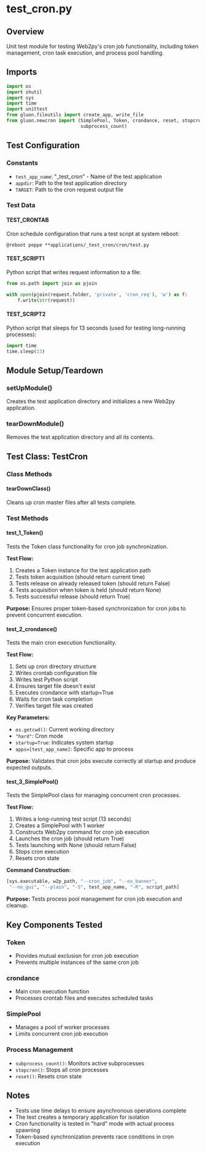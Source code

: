 # test_cron.py

## Overview
Unit test module for testing Web2py's cron job functionality, including token management, cron task execution, and process pool handling.

## Imports
```python
import os
import shutil
import sys
import time
import unittest
from gluon.fileutils import create_app, write_file
from gluon.newcron import (SimplePool, Token, crondance, reset, stopcron,
                           subprocess_count)
```

## Test Configuration

### Constants
- `test_app_name`: "_test_cron" - Name of the test application
- `appdir`: Path to the test application directory
- `TARGET`: Path to the cron request output file

### Test Data

#### TEST_CRONTAB
Cron schedule configuration that runs a test script at system reboot:
```
@reboot peppe **applications/_test_cron/cron/test.py
```

#### TEST_SCRIPT1
Python script that writes request information to a file:
```python
from os.path import join as pjoin

with open(pjoin(request.folder, 'private', 'cron_req'), 'w') as f:
    f.write(str(request))
```

#### TEST_SCRIPT2
Python script that sleeps for 13 seconds (used for testing long-running processes):
```python
import time
time.sleep(13)
```

## Module Setup/Teardown

### setUpModule()
Creates the test application directory and initializes a new Web2py application.

### tearDownModule()
Removes the test application directory and all its contents.

## Test Class: TestCron

### Class Methods

#### tearDownClass()
Cleans up cron master files after all tests complete.

### Test Methods

#### test_1_Token()
Tests the Token class functionality for cron job synchronization.

**Test Flow:**
1. Creates a Token instance for the test application path
2. Tests token acquisition (should return current time)
3. Tests release on already released token (should return False)
4. Tests acquisition when token is held (should return None)
5. Tests successful release (should return True)

**Purpose:** Ensures proper token-based synchronization for cron jobs to prevent concurrent execution.

#### test_2_crondance()
Tests the main cron execution functionality.

**Test Flow:**
1. Sets up cron directory structure
2. Writes crontab configuration file
3. Writes test Python script
4. Ensures target file doesn't exist
5. Executes crondance with startup=True
6. Waits for cron task completion
7. Verifies target file was created

**Key Parameters:**
- `os.getcwd()`: Current working directory
- `"hard"`: Cron mode
- `startup=True`: Indicates system startup
- `apps=[test_app_name]`: Specific app to process

**Purpose:** Validates that cron jobs execute correctly at startup and produce expected outputs.

#### test_3_SimplePool()
Tests the SimplePool class for managing concurrent cron processes.

**Test Flow:**
1. Writes a long-running test script (13 seconds)
2. Creates a SimplePool with 1 worker
3. Constructs Web2py command for cron job execution
4. Launches the cron job (should return True)
5. Tests launching with None (should return False)
6. Stops cron execution
7. Resets cron state

**Command Construction:**
```python
[sys.executable, w2p_path, "--cron_job", "--no_banner", 
 "--no_gui", "--plain", "-S", test_app_name, "-R", script_path]
```

**Purpose:** Tests process pool management for cron job execution and cleanup.

## Key Components Tested

### Token
- Provides mutual exclusion for cron job execution
- Prevents multiple instances of the same cron job

### crondance
- Main cron execution function
- Processes crontab files and executes scheduled tasks

### SimplePool
- Manages a pool of worker processes
- Limits concurrent cron job execution

### Process Management
- `subprocess_count()`: Monitors active subprocesses
- `stopcron()`: Stops all cron processes
- `reset()`: Resets cron state

## Notes
- Tests use time delays to ensure asynchronous operations complete
- The test creates a temporary application for isolation
- Cron functionality is tested in "hard" mode with actual process spawning
- Token-based synchronization prevents race conditions in cron execution